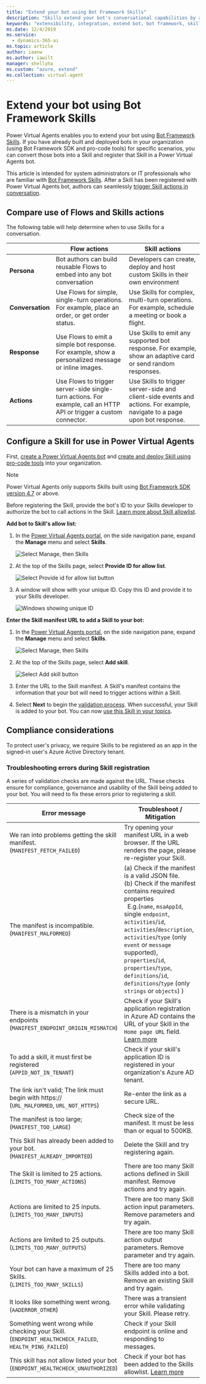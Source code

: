 ```yaml
---
title: "Extend your bot using Bot Framework Skills"
description: "Skills extend your bot's conversational capabilities by automating a series of actions within a topic. Skills enable the bot to book an appointment, send a confirmation email, manage tasks, and more."
keywords: "extensibility, integration, extend bot, bot framework, skills, custom capabilities"
ms.date: 12/4/2019
ms.service:
  - dynamics-365-ai
ms.topic: article
author: iaanw
ms.author: iawilt
manager: shellyha
ms.custom: "azure, extend"
ms.collection: virtual-agent
---
```


# Extend your bot using Bot Framework Skills

Power Virtual Agents enables you to extend your bot using [Bot Framework Skills](/azure/bot-service/skills-conceptual?view=azure-bot-service-4.0). If you have already built and deployed bots in your organization (using Bot Framework SDK and pro-code tools) for specific scenarios, you can convert those bots into a Skill and register that Skill in a Power Virtual Agents bot.

This article is intended for system administrators or IT professionals who are familiar with [Bot Framework Skills](/azure/bot-service/skills-conceptual?view=azure-bot-service-4.0). After a Skill has been registered with Power Virtual Agents bot, authors can seamlessly [trigger Skill actions in conversation](advanced-use-skills.md).

## Compare use of Flows and Skills actions
The following table will help determine when to use Skills for a conversation.

|    | **Flow actions** | **Skill actions** |
| -- | -- | -- |
| **Persona** | Bot authors can build reusable Flows to embed into any bot conversation | Developers can create, deploy and host custom Skills in their own environment |
| **Conversation** | Use Flows for simple, single-turn operations. For example, place an order, or get order status. | Use Skills for complex, multi-turn operations. For example, schedule a meeting or book a flight. |
| **Response** | Use Flows to emit a simple bot response. For example, show a personalized message or inline images. | Use Skills to emit any supported bot response. For example, show an adaptive card or send random responses. |
| **Actions** | Use Flows to trigger server-side single-turn actions. For example, call an HTTP API or trigger a custom connector. | Use Skills to trigger server-side and client-side events and actions. For example, navigate to a page upon bot response. |


## Configure a Skill for use in Power Virtual Agents
First, [create a Power Virtual Agents bot](authoring-first-bot.md) and [create and deploy Skill using pro-code tools](https://go.microsoft.com/fwlink/?linkid=2110533) into your organization.

>[!NOTE]
>Power Virtual Agents only supports Skills built using [Bot Framework SDK version 4.7](/azure/bot-service/skills-conceptual?view=azure-bot-service-4.0) or above.

Before registering the Skill, provide the bot's ID to your Skills developer to authorize the bot to call actions in the Skill. [Learn more about Skill allowlist](https://go.microsoft.com/fwlink/?linkid=2123148).

**Add bot to Skill's allow list:**

1. In the [Power Virtual Agents portal](https://powerva.microsoft.com), on the side navigation pane, expand the **Manage** menu and select **Skills**.

   ![Select Manage, then Skills](media/skills-menu.png)

1. At the top of the Skills page, select **Provide ID for allow list**.
 
   ![Select Provide id for allow list button](media/skills-provide-id.png)

1. A window will show with your unique ID. Copy this ID and provide it to your Skills developer.

   ![Windows showing unique ID](media/skills-provide-id-modal.png)


**Enter the Skill manifest URL to add a Skill to your bot:**

1. In the [Power Virtual Agents portal](https://powerva.microsoft.com), on the side navigation pane, expand the **Manage** menu and select **Skills**.

   ![Select Manage, then Skills](media/skills-menu.png)

1. At the top of the Skills page, select **Add skill**.
 
   ![Select Add skill button](media/skills-provide-id.png)

1. Enter the URL to the Skill manifest. A Skill's manifest contains the information that your bot will need to trigger actions within a Skill.

1. Select **Next** to begin the [validation process](#validation-performed-during-registering-a-skill). When successful, your Skill is added to your bot. You can now [use this Skill in your topics](advanced-use-skills.md). 

## Compliance considerations
To protect user's privacy, we require Skills to be registered as an app in the signed-in user's Azure Active Directory tenant.

### Troubleshooting errors during Skill registration

A series of validation checks are made against the URL. These checks ensure for compliance, governance and usability of the Skill being added to your bot. You will need to fix these errors prior to registering a skill.

Error message | Troubleshoot / Mitigation
---|---
We ran into problems getting the skill manifest.<br/>(`MANIFEST_FETCH_FAILED`)| Try opening your manifest URL in a web browser. If the URL renders the page, please re-register your Skill.
The manifest is incompatible. <br/>(`MANIFEST_MALFORMED`) | (a) Check if the manifest is a valid JSON file.<br/>(b) Check if the manifest contains required properties <br/>&nbsp;&nbsp;E.g.(`name`, `msaAppId`, single `endpoint`, `activities`/`id`, `activities`/`description`, `activities`/`type` (only `event` or `message` supported), `properties`/`id`, `properties`/`type`, `definitions`/`id`, `definitions`/`type` (only `strings` or `objects`) )
There is a mismatch in your endpoints <br/>(`MANIFEST_ENDPOINT_ORIGIN_MISMATCH`) | Check if your Skill's application registration in Azure AD contains the URL of your Skill in the `Home page URL` field. [Learn more](https://go.microsoft.com/fwlink/?linkid=2123145)
To add a skill, it must first be registered <br/>(`APPID_NOT_IN_TENANT`) | Check if your skill's application ID is registered in your organization's Azure AD tenant. |
The link isn't valid; The link must begin with https:// <br/>(`URL_MALFORMED`, `URL_NOT_HTTPS`) | Re-enter the link as a secure URL. |
The manifest is too large; <br/>(`MANIFEST_TOO_LARGE`)| Check size of the manifest. It must be less than or equal to 500KB. |
This Skill has already been added to your bot. <br/>(`MANIFEST_ALREADY_IMPORTED`)| Delete the Skill and try registering again. |
The Skill is limited to 25 actions. <br/>(`LIMITS_TOO_MANY_ACTIONS`)|There are too many Skill actions defined in Skill manifest. Remove actions and try again. |
Actions are limited to 25 inputs. <br/>(`LIMITS_TOO_MANY_INPUTS`)|There are too many Skill action input parameters. Remove parameters and try again. |
Actions are limited to 25 outputs. <br/>(`LIMITS_TOO_MANY_OUTPUTS`)|There are too many Skill action output parameters. Remove parameter and try again. |
Your bot can have a maximum of 25 Skills. <br/>(`LIMITS_TOO_MANY_SKILLS`)| There are too many Skills added into a bot. Remove an existing Skill and try again. |
It looks like something went wrong.<br/>(`AADERROR_OTHER`)|There was a transient error while validating your Skill. Please retry.|
Something went wrong while checking your Skill. <br/>(`ENDPOINT_HEALTHCHECK_FAILED`, `HEALTH_PING_FAILED`) | Check if your Skill endpoint is online and responding to messages.|
This skill has not allow listed your bot <br/>(`ENDPOINT_HEALTHCHECK_UNAUTHORIZED`) | Check if your bot has been added to the Skills allowlist. [Learn more](https://go.microsoft.com/fwlink/?linkid=2123431) |


